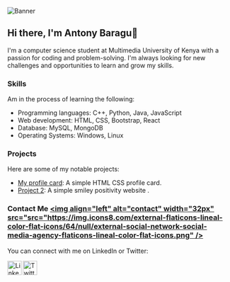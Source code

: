 <!-- Banner -->
![Banner](https://b-aragu.github.io/profile-card/Screenshot%20from%202023-02-19%2009-27-34.png)

## Hi there, I'm Antony Baragu👋

I'm a computer science student at Multimedia University of Kenya with a passion for coding and problem-solving. I'm always looking for new challenges and opportunities to learn and grow my skills.

### Skills
Am in the process  of learning  the following:
- Programming languages: C++, Python, Java, JavaScript
- Web development: HTML, CSS, Bootstrap, React
- Database: MySQL, MongoDB
- Operating Systems: Windows, Linux

### Projects

Here are some of my notable projects:

- [My profile card](https://github.com/b-aragu/profile-card): A simple HTML CSS profile card.
- [Project 2](https://b-aragu.github.io/smile-/): A simple smiley positivity website .


### Contact Me [<img align="left" alt="contact" width="32px" src="src="https://img.icons8.com/external-flaticons-lineal-color-flat-icons/64/null/external-social-network-social-media-agency-flaticons-lineal-color-flat-icons.png" />](https://linkedin.com/in/antony-baragu-5a4228252)

You can connect with me on LinkedIn or Twitter:

[<img align="left" alt="LinkedIn" width="32px" src="https://img.icons8.com/color/48/000000/linkedin.png" />](https://linkedin.com/in/antony-baragu-5a4228252)
[<img align="left" alt="Twitter" width="32px" src="https://img.icons8.com/stickers/100/null/twitter.png" />](https://twitter.com/b_aragu)

<!--
**antonybaragu/antonybaragu** is a ✨ _special_ ✨ repository because its `README.md` (this file) appears on your GitHub profile.
-->
